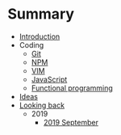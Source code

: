 # Summary

- [Introduction](README.md)
- Coding
  - [Git](coding/git/git.md)
  - [NPM](coding/npm/npm.md)
  - [VIM](coding/vim/vim.md)
  - [JavaScript](coding/js/javascript.md)
  - [Functional programming](coding/fp/fp.md)
- [Ideas](ideas/ideas.md)
- [Looking back](looking-back/looking-back.md)
  - 2019
    - [2019 September](looking-back/2019/2019-september.md)
